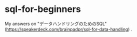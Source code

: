 # sql-for-beginners
My answers on "データハンドリングのためのSQL" (https://speakerdeck.com/brainpadpr/sql-for-data-handling) .
